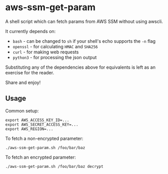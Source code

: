 # aws-ssm-get-param

A shell script which can fetch params from AWS SSM without using awscli.

It currently depends on:

- `bash` - can be changed to `sh` if your shell's echo supports the `-n` flag
- `openssl` - for calculating `HMAC` and `SHA256`
- `curl` - for making web requests
- `python3` - for processing the json output

Substituting any of the dependencies above for equivalents is left as an exercise for the reader.

Share and enjoy!

## Usage

Common setup:

```
export AWS_ACCESS_KEY_ID=...
export AWS_SECRET_ACCESS_KEY=...
export AWS_REGION=...
```

To fetch a non-encrypted parameter:

```
./aws-ssm-get-param.sh /foo/bar/baz
```

To fetch an encrypted parameter:

```
./aws-ssm-get-param.sh /foo/bar/baz decrypt
```
